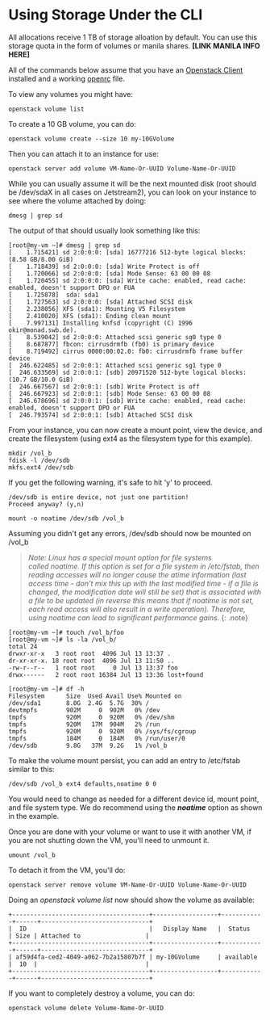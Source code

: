 # Using Storage Under the CLI

All allocations receive 1 TB of storage alloation by default. You can use this storage quota in the form of volumes or manila shares. **[LINK MANILA INFO HERE]**

All of the commands below assume that you have an [Openstack Client](clients.md) installed and a working [openrc](auth.md) file.

To view any volumes you might have:

    openstack volume list

To create a 10 GB volume, you can do:

    openstack volume create --size 10 my-10GVolume

Then you can attach it to an instance for use:

    openstack server add volume VM-Name-Or-UUID Volume-Name-Or-UUID

While you can usually assume it will be the next mounted disk (root should be /dev/sdaX in all cases on Jetstream2), you can look on your instance to see where the volume attached by doing:

    dmesg | grep sd

The output of that should usually look something like this:


```
[root@my-vm ~]# dmesg | grep sd
[    1.715421] sd 2:0:0:0: [sda] 16777216 512-byte logical blocks: (8.58 GB/8.00 GiB)
[    1.718439] sd 2:0:0:0: [sda] Write Protect is off
[    1.720066] sd 2:0:0:0: [sda] Mode Sense: 63 00 00 08
[    1.720455] sd 2:0:0:0: [sda] Write cache: enabled, read cache: enabled, doesn't support DPO or FUA
[    1.725878]  sda: sda1
[    1.727563] sd 2:0:0:0: [sda] Attached SCSI disk
[    2.238056] XFS (sda1): Mounting V5 Filesystem
[    2.410020] XFS (sda1): Ending clean mount
[    7.997131] Installing knfsd (copyright (C) 1996 okir@monad.swb.de).
[    8.539042] sd 2:0:0:0: Attached scsi generic sg0 type 0
[    8.687877] fbcon: cirrusdrmfb (fb0) is primary device
[    8.719492] cirrus 0000:00:02.0: fb0: cirrusdrmfb frame buffer device
[  246.622485] sd 2:0:0:1: Attached scsi generic sg1 type 0
[  246.633569] sd 2:0:0:1: [sdb] 20971520 512-byte logical blocks: (10.7 GB/10.0 GiB)
[  246.667567] sd 2:0:0:1: [sdb] Write Protect is off
[  246.667923] sd 2:0:0:1: [sdb] Mode Sense: 63 00 00 08
[  246.678696] sd 2:0:0:1: [sdb] Write cache: enabled, read cache: enabled, doesn't support DPO or FUA
[  246.793574] sd 2:0:0:1: [sdb] Attached SCSI disk
```

From your instance, you can now create a mount point, view the device, and create the filesystem (using ext4 as the filesystem type for this example).

    mkdir /vol_b
    fdisk -l /dev/sdb
    mkfs.ext4 /dev/sdb 

If you get the following warning, it's safe to hit 'y' to proceed. 

    /dev/sdb is entire device, not just one partition!
    Proceed anyway? (y,n)

    mount -o noatime /dev/sdb /vol_b

Assuming you didn't get any errors, /dev/sdb should now be mounted on /vol_b

> _Note: Linux has a special mount option for file systems called noatime. If this option is set for a file system in /etc/fstab, then reading accesses will no longer cause the atime information (last access time - don't mix this up with the last modified time - if a file is changed, the modification date will still be set) that is associated with a file to be updated (in reverse this means that if noatime is not set, each read access will also result in a write operation). Therefore, using noatime can lead to significant performance gains._
{: .note}

```
[root@my-vm ~]# touch /vol_b/foo
[root@my-vm ~]# ls -la /vol_b/
total 24
drwxr-xr-x   3 root root  4096 Jul 13 13:37 .
dr-xr-xr-x. 18 root root  4096 Jul 13 11:50 ..
-rw-r--r--   1 root root     0 Jul 13 13:37 foo
drwx------   2 root root 16384 Jul 13 13:36 lost+found

[root@my-vm ~]# df -h
Filesystem      Size  Used Avail Use% Mounted on
/dev/sda1       8.0G  2.4G  5.7G  30% /
devtmpfs        902M     0  902M   0% /dev
tmpfs           920M     0  920M   0% /dev/shm
tmpfs           920M   17M  904M   2% /run
tmpfs           920M     0  920M   0% /sys/fs/cgroup
tmpfs           184M     0  184M   0% /run/user/0
/dev/sdb        9.8G   37M  9.2G   1% /vol_b
```


To make the volume mount persist, you can add an entry to /etc/fstab similar to this:

    /dev/sdb /vol_b ext4 defaults,noatime 0 0

You would need to change as needed for a different device id, mount point, and file system type. We do recommend using the _**noatime**_ option as shown in the example.

Once you are done with your volume or want to use it with another VM, if you are not shutting down the VM, you'll need to unmount it. 

    umount /vol_b

To detach it from the VM, you'll do:

    openstack server remove volume VM-Name-Or-UUID Volume-Name-Or-UUID

Doing an _openstack volume list_ now should show the volume as available:

```
+--------------------------------------+------------------+------------+------+------------------------------+
|  ID                                  |   Display Name   |  Status    | Size | Attached to                  |
+--------------------------------------+------------------+------------+------+------------------------------+
| af59d4fa-ced2-4049-a062-7b2a15807b7f | my-10GVolume     | available  |  10  |                              |
+--------------------------------------+------------------+------------+------+------------------------------+
```

If you want to completely destroy a volume, you can do:

    openstack volume delete Volume-Name-Or-UUID
